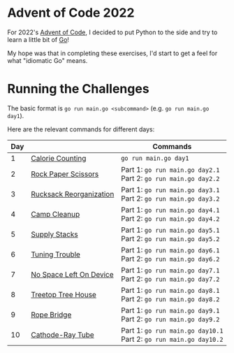 # Advent of Code 2022

For 2022's [Advent of Code](https://adventofcode.com/2022/), I decided to put
Python to the side and try to learn a little bit of [Go](https://go.dev/)!

My hope was that in completing these exercises, I'd start to get a feel for
what "idiomatic Go" means.

# Running the Challenges

The basic format is `go run main.go <subcommand>` (e.g. `go run main.go day1`).

Here are the relevant commands for different days:

| Day |                                                                | Commands                                                             |
|-----|----------------------------------------------------------------|----------------------------------------------------------------------|
| 1   | [Calorie Counting](https://adventofcode.com/2022/day/1)        | `go run main.go day1`                                                |
| 2   | [Rock Paper Scissors](https://adventofcode.com/2022/day/2)     | Part 1: `go run main.go day2.1`<br>Part 2: `go run main.go day2.2`   |
| 3   | [Rucksack Reorganization](https://adventofcode.com/2022/day/3) | Part 1: `go run main.go day3.1`<br>Part 2: `go run main.go day3.2`   |
| 4   | [Camp Cleanup](https://adventofcode.com/2022/day/4)            | Part 1: `go run main.go day4.1`<br>Part 2: `go run main.go day4.2`   |
| 5   | [Supply Stacks](https://adventofcode.com/2022/day/5)           | Part 1: `go run main.go day5.1`<br>Part 2: `go run main.go day5.2`   |
| 6   | [Tuning Trouble](https://adventofcode.com/2022/day/6)          | Part 1: `go run main.go day6.1`<br>Part 2: `go run main.go day6.2`   |
| 7   | [No Space Left On Device](https://adventofcode.com/2022/day/7) | Part 1: `go run main.go day7.1`<br>Part 2: `go run main.go day7.2`   |
| 8   | [Treetop Tree House](https://adventofcode.com/2022/day/8)      | Part 1: `go run main.go day8.1`<br>Part 2: `go run main.go day8.2`   |
| 9   | [Rope Bridge](https://adventofcode.com/2022/day/9)             | Part 1: `go run main.go day9.1`<br>Part 2: `go run main.go day9.2`   |
| 10  | [Cathode-Ray Tube](https://adventofcode.com/2022/day/10)       | Part 1: `go run main.go day10.1`<br>Part 2: `go run main.go day10.2` |
